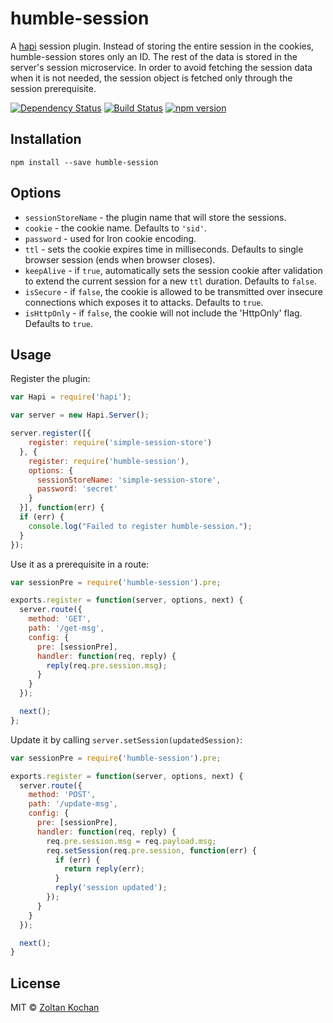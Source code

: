 # humble-session

A [hapi](https://hapijs.com) session plugin. Instead of storing the entire
session in the cookies, humble-session stores only an ID. The rest of the data
is stored in the server's session microservice. In order to avoid fetching the
session data when it is not needed, the session object is fetched only through
the session prerequisite.

[![Dependency Status](https://david-dm.org/zkochan/humble-session/status.svg?style=flat)](https://david-dm.org/zkochan/humble-session)
[![Build Status](https://travis-ci.org/zkochan/humble-session.svg?branch=master)](https://travis-ci.org/zkochan/humble-session)
[![npm version](https://badge.fury.io/js/humble-session.svg)](http://badge.fury.io/js/humble-session)


## Installation

```
npm install --save humble-session
```


## Options

- `sessionStoreName` - the plugin name that will store the sessions.
- `cookie` - the cookie name. Defaults to `'sid'`.
- `password` - used for Iron cookie encoding.
- `ttl` - sets the cookie expires time in milliseconds. Defaults to single browser session (ends
  when browser closes).
- `keepAlive` - if `true`, automatically sets the session cookie after validation to extend the
  current session for a new `ttl` duration. Defaults to `false`.
- `isSecure` - if `false`, the cookie is allowed to be transmitted over insecure connections which
  exposes it to attacks. Defaults to `true`.
- `isHttpOnly` - if `false`, the cookie will not include the 'HttpOnly' flag. Defaults to `true`.


## Usage

Register the plugin:

```js
var Hapi = require('hapi');

var server = new Hapi.Server();

server.register([{
    register: require('simple-session-store')
  }, {
    register: require('humble-session'),
    options: {
      sessionStoreName: 'simple-session-store',
      password: 'secret'
    }
  }], function(err) {
  if (err) {
    console.log("Failed to register humble-session.");
  }
});
```

Use it as a prerequisite in a route:

``` js
var sessionPre = require('humble-session').pre;

exports.register = function(server, options, next) {
  server.route({
    method: 'GET',
    path: '/get-msg',
    config: {
      pre: [sessionPre],
      handler: function(req, reply) {
        reply(req.pre.session.msg);
      }
    }
  });

  next();
};
```

Update it by calling `server.setSession(updatedSession)`:

``` js
var sessionPre = require('humble-session').pre;

exports.register = function(server, options, next) {
  server.route({
    method: 'POST',
    path: '/update-msg',
    config: {
      pre: [sessionPre],
      handler: function(req, reply) {
        req.pre.session.msg = req.payload.msg;
        req.setSession(req.pre.session, function(err) {
          if (err) {
            return reply(err);
          }
          reply('session updated');
        });
      }
    }
  });

  next();
}
```


## License

MIT © [Zoltan Kochan](https://www.kochan.io)
